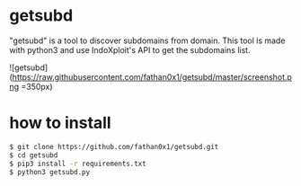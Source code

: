 # getsubd
"getsubd" is a tool to discover subdomains from domain. This tool is made with python3 and use IndoXploit's API to get the subdomains list.

![getsubd](https://raw.githubusercontent.com/fathan0x1/getsubd/master/screenshot.png =350px)

# how to install
```sh
$ git clone https://github.com/fathan0x1/getsubd.git
$ cd getsubd
$ pip3 install -r requirements.txt
$ python3 getsubd.py
```
